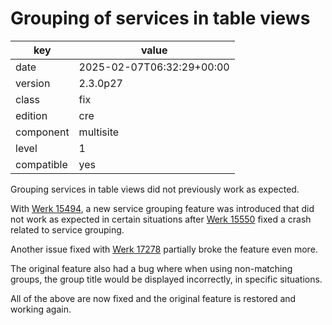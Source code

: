 [//]: # (werk v2)
# Grouping of services in table views

key        | value
---------- | ---
date       | 2025-02-07T06:32:29+00:00
version    | 2.3.0p27
class      | fix
edition    | cre
component  | multisite
level      | 1
compatible | yes

Grouping services in table views did not previously work as expected.

With [Werk 15494](https://checkmk.com/werk/15494), a new service grouping
feature was introduced that did not work as expected in certain situations after
[Werk 15550](https://checkmk.com/werk/15550) fixed a crash related to
service grouping.

Another issue fixed with [Werk 17278](https://checkmk.com/werk/15494) partially
broke the feature even more.

The original feature also had a bug where when using non-matching
groups, the group title would be displayed incorrectly, in specific situations.

All of the above are now fixed and the original feature is restored and
working again.
